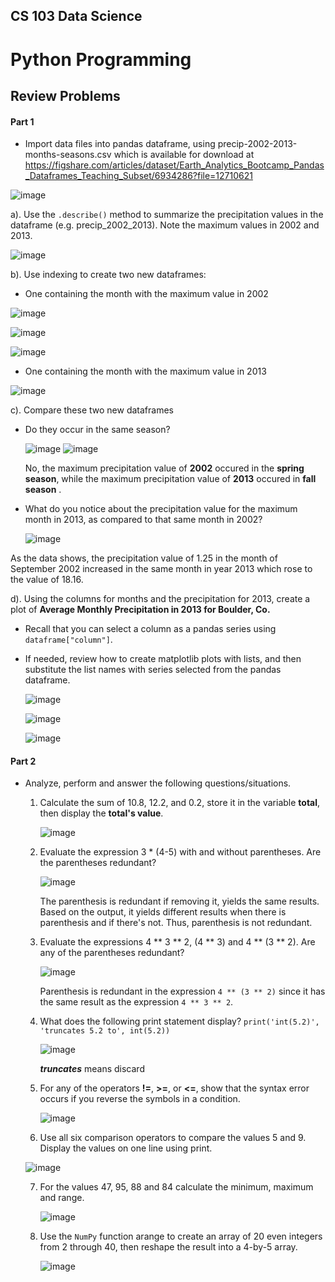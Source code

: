 ## CS 103 Data Science 


# Python Programming 
## Review Problems

#### Part 1

- Import data files into pandas dataframe, using precip-2002-2013-months-seasons.csv which is available for download at https://figshare.com/articles/dataset/Earth_Analytics_Bootcamp_Pandas_Dataframes_Teaching_Subset/6934286?file=12710621

![image](https://user-images.githubusercontent.com/62274346/120113415-fa220000-c1ac-11eb-96ae-254b13b36efa.png)


  a). Use the `.describe()` method to summarize the precipitation values in the dataframe (e.g. precip_2002_2013). Note the maximum values in 2002 and 2013.
  
  ![image](https://user-images.githubusercontent.com/62274346/120113454-1d4caf80-c1ad-11eb-90fc-db98dc9f79bd.png)

    
   b). Use indexing to create two new dataframes:
       
   - One containing the month with the maximum value in 2002

   ![image](https://user-images.githubusercontent.com/62274346/120113493-44a37c80-c1ad-11eb-9857-253a9ffc8821.png)
   
   ![image](https://user-images.githubusercontent.com/62274346/120113516-6c92e000-c1ad-11eb-8a7a-bad6dc5b0bd9.png)

   ![image](https://user-images.githubusercontent.com/62274346/120113565-9c41e800-c1ad-11eb-8057-9500e928aafc.png)

     
   - One containing the month with the maximum value in 2013

   ![image](https://user-images.githubusercontent.com/62274346/120113590-baa7e380-c1ad-11eb-9d58-6e043d8b5c9b.png)


   c). Compare these two new dataframes

   - Do they occur in the same season?  
     
      ![image](https://user-images.githubusercontent.com/62274346/120113565-9c41e800-c1ad-11eb-8057-9500e928aafc.png) 
      ![image](https://user-images.githubusercontent.com/62274346/120113590-baa7e380-c1ad-11eb-9d58-6e043d8b5c9b.png)

     No, the maximum precipitation value of **2002** occured in the **spring season**, while the maximum precipitation value of **2013** occured in **fall season** .
     
   - What do you notice about the precipitation value for the maximum month in 2013, as compared to that same month in 2002?
     
      ![image](https://user-images.githubusercontent.com/62274346/120113703-3efa6680-c1ae-11eb-9523-c2a122587bf8.png)


   As the data shows, the precipitation value of 1.25 in the month of September 2002 increased in the same month in year 2013 which rose to the value of 18.16.
      
   d). Using the columns for months and the precipitation for 2013, create a plot of **Average Monthly Precipitation in 2013 for Boulder, Co.**
   
   - Recall that you can select a column as a pandas series using `dataframe["column"]`.
     
   - If needed, review how to create matplotlib plots with lists, and then substitute the list names with series selected from the pandas dataframe.
     
      ![image](https://user-images.githubusercontent.com/62274346/120113726-605b5280-c1ae-11eb-9229-33a1de0b152a.png)
      
      ![image](https://user-images.githubusercontent.com/62274346/120113746-7e28b780-c1ae-11eb-92ff-9be88bb83c1c.png)
      
      ![image](https://user-images.githubusercontent.com/62274346/120106775-013b1500-c191-11eb-9494-8ea008dcc1a3.png)


#### Part 2

- Analyze, perform and answer the following questions/situations.

   1. Calculate the sum of 10.8, 12.2, and 0.2, store it in the variable **total**, then display the **total's value**.
  
      ![image](https://user-images.githubusercontent.com/62274346/120112644-40756000-c1a9-11eb-9338-6fbfe0672045.png)


   2. Evaluate the expression 3 * (4-5) with and without parentheses. Are the parentheses redundant?

      ![image](https://user-images.githubusercontent.com/62274346/120106990-be2d7180-c191-11eb-89c3-b692535c7ded.png)
      
      The parenthesis is redundant if removing it, yields the same results. Based on the output, it yields different results when there is parenthesis and if there's not. Thus, parenthesis is not redundant.


   3. Evaluate the expressions 4 ** 3 ** 2, (4 ** 3) and 4 ** (3 ** 2). Are any of the parentheses redundant?

      ![image](https://user-images.githubusercontent.com/62274346/120107020-da311300-c191-11eb-8b05-65a9dbd4e512.png)
      
      Parenthesis is redundant in the expression `4 ** (3 ** 2)` since it has the same result as the expression `4 ** 3 ** 2`.


   4. What does the following print statement display? `print('int(5.2)', 'truncates 5.2 to', int(5.2))`

      ![image](https://user-images.githubusercontent.com/62274346/120107172-938fe880-c192-11eb-9fec-12326ca5f848.png)
      
      ***truncates*** means discard
      
      
   5. For any of the operators **!=**, **>=**, or **<=**, show that the syntax error occurs if you reverse the symbols in a condition. 

      ![image](https://user-images.githubusercontent.com/62274346/120107198-ac000300-c192-11eb-8c44-02ffcdab0268.png)


   6. Use all six comparison operators to compare the values 5 and 9. Display the values on one line using print.

     ![image](https://user-images.githubusercontent.com/62274346/120112401-40c12b80-c1a8-11eb-88db-7d116b7a4524.png)


   7. For the values 47, 95, 88 and 84 calculate the minimum, maximum and range.
   
      ![image](https://user-images.githubusercontent.com/62274346/120112764-c1ccf280-c1a9-11eb-8e28-382e2afb0819.png)

   8. Use the `NumPy` function arange to create an array of 20 even integers from 2 through 40, then reshape the result into a 4-by-5 array.

      ![image](https://user-images.githubusercontent.com/62274346/120107549-fd5cc200-c193-11eb-966b-1d15f85be66b.png)










